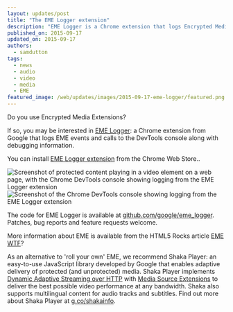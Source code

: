 ```yaml
---
layout: updates/post
title: "The EME Logger extension"
description: "EME Logger is a Chrome extension that logs Encrypted Media Extensions (EME) events and calls to the DevTools console."
published_on: 2015-09-17
updated_on: 2015-09-17
authors:
  - samdutton
tags:
  - news
  - audio
  - video
  - media
  - EME
featured_image: /web/updates/images/2015-09-17-eme-logger/featured.png
---
```


<p class="intro">
  Do you use Encrypted Media Extensions?
</p>

If so, you may be interested in [EME Logger](https://chrome.google.com/webstore/detail/eme-call-and-event-logger/cniohcjecdcdhgmlofniddfoeokbpbpb): a Chrome extension from Google that logs EME events and calls to the DevTools console along with debugging information.

You can install [EME Logger extension](https://chrome.google.com/webstore/detail/eme-call-and-event-logger/cniohcjecdcdhgmlofniddfoeokbpbpb) from the Chrome Web Store..

<img src="/web/updates/images/2015-09-17-eme-logger/screenshot_page.png" alt="Screenshot of protected content playing in a video element on a web page, with the Chrome DevTools console showing logging from the EME Logger extension">

<img src="/web/updates/images/2015-09-17-eme-logger/screenshot_console.png" alt="Screenshot of the Chrome DevTools console showing logging from the EME Logger extension">

The code for EME Logger is available at [github.com/google/eme_logger](https://github.com/google/eme_logger). Patches, bug reports and feature requests welcome.

More information about EME is available from the HTML5 Rocks article [EME WTF](http://www.html5rocks.com/en/tutorials/eme/basics/)?

As an alternative to 'roll your own' EME, we recommend Shaka Player: an easy-to-use JavaScript library developed by Google that enables adaptive delivery of protected (and unprotected) media. Shaka Player implements [Dynamic Adaptive Streaming over HTTP](http://www.streamingmedia.com/Articles/Editorial/What-Is-.../What-is-MPEG-DASH-79041.aspx) with [Media Source Extensions](http://www.html5rocks.com/en/tutorials/eme/basics/#related-technology-1) to deliver the best possible video performance at any bandwidth. Shaka also supports multilingual content for audio tracks and subtitles. Find out more about Shaka Player at [g.co/shakainfo](http://g.co/shakainfo).

